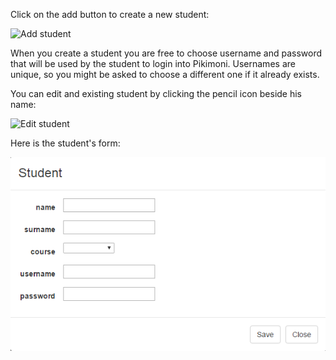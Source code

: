 Click on the add button to create a new student:

![Add student](/wiki/images/usernew.png)

When you create a student you are free to choose username and password that will be used by the student to login into Pikimoni. Usernames are unique, so you might be asked to choose a different one if it already exists.

You can edit and existing student by clicking the pencil icon beside his name:

![Edit student](/wiki/images/useredit.png)

Here is the student's form:

![Student's Form](/wiki/images/userform.png)